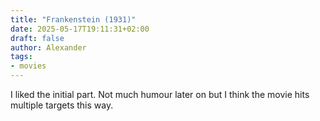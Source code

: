 ```yaml
---
title: "Frankenstein (1931)"
date: 2025-05-17T19:11:31+02:00
draft: false
author: Alexander
tags:
- movies
---
```


I liked the initial part.
Not much humour later on but I think the movie hits multiple targets this way.
